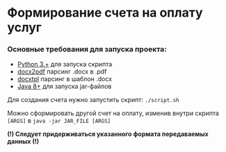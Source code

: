 # Формирование счета на оплату услуг

### Основные требования для запуска проекта:
- [Python 3.+](https://www.python.org/downloads/) для запуска скрипта
- [docx2pdf](https://pypi.org/project/docx2pdf/) парсинг .docx в .pdf
- [docxtpl](https://pypi.org/project/docxtpl/) парсинг в шаблон .docx
- [Java 8+](https://www.java.com/en/download/) для запуска jar-файлов

Для создания счета нужно запустить скрипт: `./script.sh`

Можно сформировать другой счет на оплату, изменив внутри скрипта `[ARGS]` в `java -jar JAR_FILE [ARGS]`

**(!) Следует придерживаться указанного формата передаваемых данных (!)**
